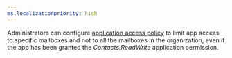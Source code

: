 ```yaml
---
ms.localizationpriority: high
---
```


<!-- markdownlint-disable MD002 MD041 -->

Administrators can configure [application access policy](/graph/auth-limit-mailbox-access) to limit app access to specific mailboxes and not to all the mailboxes in the organization, even if the app has been granted the *Contacts.ReadWrite* application permission.